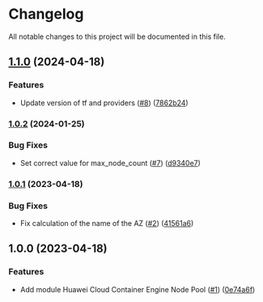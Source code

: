 # Changelog

All notable changes to this project will be documented in this file.

## [1.1.0](https://github.com/cloud-labs-infra/terraform-huaweicloud-cce-node-pool/compare/v1.0.2...v1.1.0) (2024-04-18)


### Features

* Update version of tf and providers ([#8](https://github.com/cloud-labs-infra/terraform-huaweicloud-cce-node-pool/issues/8)) ([7862b24](https://github.com/cloud-labs-infra/terraform-huaweicloud-cce-node-pool/commit/7862b244ea6fffd744e1a5aed1b74df4131b5ee3))

### [1.0.2](https://github.com/cloud-labs-infra/terraform-huaweicloud-cce-node-pool/compare/v1.0.1...v1.0.2) (2024-01-25)


### Bug Fixes

* Set correct value for max_node_count ([#7](https://github.com/cloud-labs-infra/terraform-huaweicloud-cce-node-pool/issues/7)) ([d9340e7](https://github.com/cloud-labs-infra/terraform-huaweicloud-cce-node-pool/commit/d9340e7969fc027c113c89405d204e221bd3c9c6))

### [1.0.1](https://github.com/cloud-labs-infra/terraform-huaweicloud-cce-node-pool/compare/v1.0.0...v1.0.1) (2023-04-18)


### Bug Fixes

* Fix calculation of the name of the AZ ([#2](https://github.com/cloud-labs-infra/terraform-huaweicloud-cce-node-pool/issues/2)) ([41561a6](https://github.com/cloud-labs-infra/terraform-huaweicloud-cce-node-pool/commit/41561a6732675ebc9491bbe8e231b58f2b71b1fb))

## 1.0.0 (2023-04-18)


### Features

* Add module Huawei Cloud Container Engine Node Pool ([#1](https://github.com/cloud-labs-infra/terraform-huaweicloud-cce-node-pool/issues/1)) ([0e74a6f](https://github.com/cloud-labs-infra/terraform-huaweicloud-cce-node-pool/commit/0e74a6fa4a2db512367e1e8080ea52d669055464))
